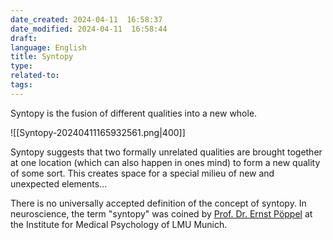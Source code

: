 ```yaml
---
date_created: 2024-04-11  16:58:37
date_modified: 2024-04-11  16:58:44
draft: 
language: English
title: Syntopy
type: 
related-to: 
tags:
---
```


Syntopy is the fusion of different qualities into a new whole.

![[Syntopy-20240411165932561.png|400]]

Syntopy suggests that two formally unrelated qualities are brought together at one location (which can also happen in ones mind) to form a new quality of some sort. This creates space for a special milieu of new and unexpected elements...



There is no universally accepted definition of the concept of syntopy. In neuroscience, the term "syntopy" was coined by [Prof. Dr. Ernst Pöppel](http://de.wikipedia.org/wiki/Ernst_P%C3%B6ppel) at the Institute for Medical Psychology of LMU Munich. 



